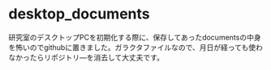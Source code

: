# desktop_documents

研究室のデスクトップPCを初期化する際に、保存してあったdocumentsの中身を怖いのでgithubに置きました。ガラクタファイルなので、月日が経っても使わなかったらリポジトリ―を消去して大丈夫です。
